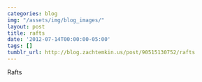 ```yaml
---
categories: blog
img: "/assets/img/blog_images/" 
layout: post
title: rafts
date: '2012-07-14T00:00:00-05:00'
tags: []
tumblr_url: http://blog.zachtemkin.us/post/90515130752/rafts
---
```

Rafts
